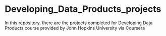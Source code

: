 # Developing_Data_Products_projects
In this repository, there are the projects completed for Developing Data Products course provided by John Hopkins University via Coursera
